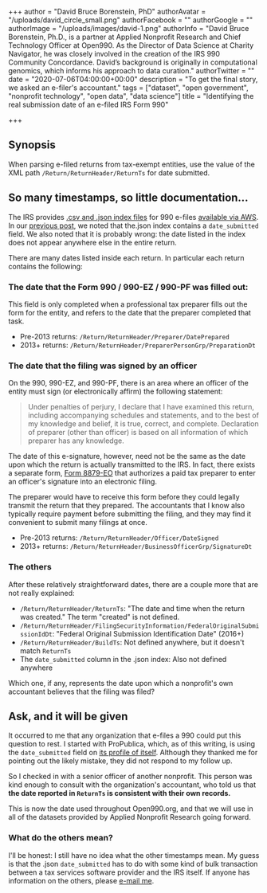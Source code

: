 +++
author = "David Bruce Borenstein, PhD"
authorAvatar = "/uploads/david_circle_small.png"
authorFacebook = ""
authorGoogle = ""
authorImage = "/uploads/images/david-1.png"
authorInfo = "David Bruce Borenstein, Ph.D., is a partner at Applied Nonprofit Research and Chief Technology Officer at Open990. As the Director of Data Science at Charity Navigator, he was closely involved in the creation of the IRS 990 Community Concordance. David’s background is originally in computational genomics, which informs his approach to data curation."
authorTwitter = ""
date = "2020-07-06T04:00:00+00:00"
description = "To get the final story, we asked an e-filer's accountant."
tags = ["dataset", "open government", "nonprofit technology", "open data", "data science"]
title = "Identifying the real submission date of an e-filed IRS Form 990"

+++



## Synopsis

When parsing e-filed returns from tax-exempt entities, use the value of the XML path  `/Return/ReturnHeader/ReturnTs` for date submitted.



## So many timestamps, so little documentation...

The IRS provides [.csv and .json index files](https://docs.opendata.aws/irs-990/readme.html) for 990 e-files [available via AWS](https://registry.opendata.aws/irs990/). In our [previous post](/posts/2020/06/skip-the-irs-990-efile-indices/), we noted that the.json index contains a `date_submitted` field. We also noted that it is probably wrong: the date listed in the index does not appear anywhere else in the entire return.

There are many dates listed inside each return. In particular each return contains the following:

### The date that the Form 990 / 990-EZ / 990-PF was filled out:

This field is only completed when a professional tax preparer fills out the form for the entity, and refers to the date that the preparer completed that task. 

* Pre-2013 returns: `/Return/ReturnHeader/Preparer/DatePrepared`
* 2013+ returns: `/Return/ReturnHeader/PreparerPersonGrp/PreparationDt`

### The date that the filing was signed by an officer

On the 990, 990-EZ, and 990-PF, there is an area where an officer of the entity must sign (or electronically affirm) the following statement:

> Under penalties of perjury, I declare that I have examined this return, including accompanying schedules and statements, and to the best of my knowledge and belief, it is true, correct, and complete. Declaration of preparer (other than officer) is based on all information of which preparer has any knowledge.

The date of this e-signature, however, need not be the same as the date upon which the return is actually transmitted to the IRS. In fact, there exists a separate form, [Form 8879-EO](https://www.irs.gov/pub/irs-pdf/f8879eo.pdf) that authorizes a paid tax preparer to enter an officer's signature into an electronic filing. 

The preparer would have to receive this form before they could legally transmit the return that they prepared. The accountants that I know also typically require payment before submitting the filing, and they may find it convenient to submit many filings at once.

* Pre-2013 returns: `/Return/ReturnHeader/Officer/DateSigned`
* 2013+ returns: `/Return/ReturnHeader/BusinessOfficerGrp/SignatureDt`

### The others

After these relatively straightforward dates, there are a couple more that are not really explained:

- `/Return/ReturnHeader/ReturnTs`: "The date and time when the return was created." The term "created" is not defined.
- `/Return/ReturnHeader/FilingSecurityInformation/FederalOriginalSubmissionIdDt`: "Federal Original Submission Identification Date" (2016+)
- `/Return/ReturnHeader/BuildTs`: Not defined anywhere, but it doesn't match `ReturnTs`
- The `date_submitted` column in the .json index: Also not defined anywhere

Which one, if any, represents the date upon which a nonprofit's own accountant believes that the filing was filed?

## Ask, and it will be given

It occurred to me that any organization that e-files a 990 could put this question to rest. I started with ProPublica, which, as of this writing, is using the `date_submitted` field on [its profile of itself](https://projects.propublica.org/nonprofits/organizations/142007220). Although they thanked me for pointing out the likely mistake, they did not respond to my follow up.

So I checked in with a senior officer of another nonprofit. This person was kind enough to consult with the organization's accountant, who told us that **the date reported in `ReturnTs` is consistent with their own records.**

This is now the date used throughout Open990.org, and that we will use in all of the datasets provided by Applied Nonprofit Research going forward.

### What do the others mean?

I'll be honest: I still have no idea what the other timestamps mean. My guess is that the .json `date_submitted` has to do with some kind of bulk transaction between a tax services software provider and the IRS itself. If anyone has information on the others, please [e-mail me](mailto:david@appliednonprofitresearch.com).